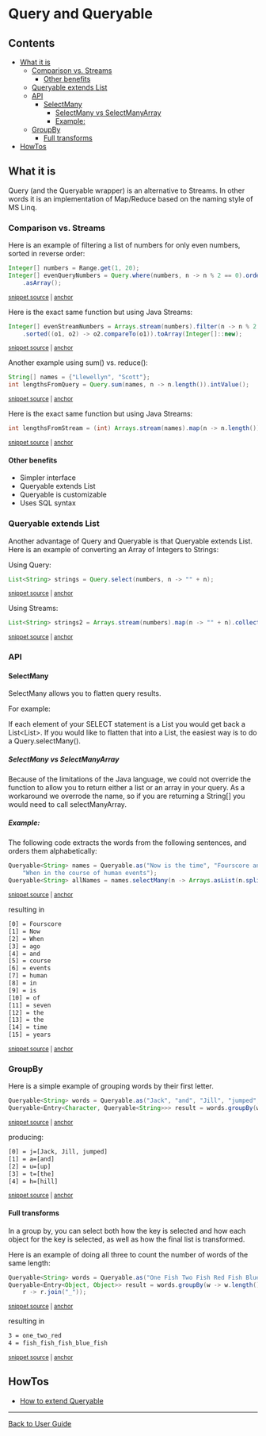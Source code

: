 <a id="top"></a>

# Query and Queryable

<!-- toc -->
## Contents

  * [What it is](#what-it-is)
    * [Comparison vs. Streams](#comparison-vs-streams)
      * [Other benefits](#other-benefits)
    * [Queryable extends List](#queryable-extends-list)
    * [API](#api)
      * [SelectMany](#selectmany)
        * [SelectMany vs SelectManyArray](#selectmany-vs-selectmanyarray)
        * [Example:](#example)
    * [GroupBy](#groupby)
      * [Full transforms](#full-transforms)
  * [HowTos](#howtos)<!-- endToc -->

## What it is
Query (and the Queryable wrapper) is an alternative to Streams. In other words it is an implementation of Map/Reduce 
based on the naming style of MS Linq.

### Comparison vs. Streams
Here is an example of filtering a list of numbers for only even numbers, sorted in reverse order:

<!-- snippet: query_example -->
<a id='snippet-query_example'></a>
```java
Integer[] numbers = Range.get(1, 20);
Integer[] evenQueryNumbers = Query.where(numbers, n -> n % 2 == 0).orderBy(OrderBy.Order.Descending, n -> n)
    .asArray();
```
<sup><a href='/approvaltests-util-tests/src/test/java/org/lambda/query/QueryTest.java#L35-L39' title='Snippet source file'>snippet source</a> | <a href='#snippet-query_example' title='Start of snippet'>anchor</a></sup>
<!-- endSnippet -->

Here is the exact same function but using Java Streams:

<!-- snippet: stream_example -->
<a id='snippet-stream_example'></a>
```java
Integer[] evenStreamNumbers = Arrays.stream(numbers).filter(n -> n % 2 == 0)
    .sorted((o1, o2) -> o2.compareTo(o1)).toArray(Integer[]::new);
```
<sup><a href='/approvaltests-util-tests/src/test/java/org/lambda/query/QueryTest.java#L40-L43' title='Snippet source file'>snippet source</a> | <a href='#snippet-stream_example' title='Start of snippet'>anchor</a></sup>
<!-- endSnippet -->

Another example using sum() vs. reduce():

<!-- snippet: query_sum_example -->
<a id='snippet-query_sum_example'></a>
```java
String[] names = {"Llewellyn", "Scott"};
int lengthsFromQuery = Query.sum(names, n -> n.length()).intValue();
```
<sup><a href='/approvaltests-util-tests/src/test/java/org/lambda/query/QueryTest.java#L47-L50' title='Snippet source file'>snippet source</a> | <a href='#snippet-query_sum_example' title='Start of snippet'>anchor</a></sup>
<!-- endSnippet -->

Here is the exact same function but using Java Streams:

<!-- snippet: stream_sum_example -->
<a id='snippet-stream_sum_example'></a>
```java
int lengthsFromStream = (int) Arrays.stream(names).map(n -> n.length()).reduce(0, (a, b) -> a + b);
```
<sup><a href='/approvaltests-util-tests/src/test/java/org/lambda/query/QueryTest.java#L51-L53' title='Snippet source file'>snippet source</a> | <a href='#snippet-stream_sum_example' title='Start of snippet'>anchor</a></sup>
<!-- endSnippet -->

#### Other benefits
* Simpler interface
* Queryable<T> extends List<T>
* Queryable is customizable
* Uses SQL syntax

### Queryable extends List
Another advantage of Query and Queryable is that Queryable extends List. Here is an example of converting
an Array of Integers to Strings:

Using Query:
<!-- snippet: list_is_queryable -->
<a id='snippet-list_is_queryable'></a>
```java
List<String> strings = Query.select(numbers, n -> "" + n);
```
<sup><a href='/approvaltests-util-tests/src/test/java/org/lambda/query/QueryTest.java#L58-L60' title='Snippet source file'>snippet source</a> | <a href='#snippet-list_is_queryable' title='Start of snippet'>anchor</a></sup>
<!-- endSnippet -->

Using Streams:
<!-- snippet: list_from_stream -->
<a id='snippet-list_from_stream'></a>
```java
List<String> strings2 = Arrays.stream(numbers).map(n -> "" + n).collect(Collectors.toList());
```
<sup><a href='/approvaltests-util-tests/src/test/java/org/lambda/query/QueryTest.java#L61-L63' title='Snippet source file'>snippet source</a> | <a href='#snippet-list_from_stream' title='Start of snippet'>anchor</a></sup>
<!-- endSnippet -->

### API

#### SelectMany

SelectMany allows you to flatten query results.

For example:  

If each element of your SELECT statement is a List<String> you would get back a List<List<String>>. If you would like to flatten that into a List<String>, the easiest way is to do a Query.selectMany(). 

##### SelectMany vs SelectManyArray

Because of the limitations of the Java language, we could not override the function to allow you to return either a list or an array in your query. As a workaround we overrode the name, so if you are returning a String[] you would need to call selectManyArray.

##### Example:

The following code extracts the words from the following sentences, and orders them alphabetically:

<!-- snippet: queryable_select_many -->
<a id='snippet-queryable_select_many'></a>
```java
Queryable<String> names = Queryable.as("Now is the time", "Fourscore and seven years ago",
    "When in the course of human events");
Queryable<String> allNames = names.selectMany(n -> Arrays.asList(n.split(" "))).orderBy(n -> n);
```
<sup><a href='/approvaltests-util-tests/src/test/java/org/lambda/query/QueryableTest.java#L141-L145' title='Snippet source file'>snippet source</a> | <a href='#snippet-queryable_select_many' title='Start of snippet'>anchor</a></sup>
<!-- endSnippet -->

resulting in

<!-- snippet: QueryableTest.testSelectManyCharacters.approved.txt -->
<a id='snippet-QueryableTest.testSelectManyCharacters.approved.txt'></a>
```txt
[0] = Fourscore
[1] = Now
[2] = When
[3] = ago
[4] = and
[5] = course
[6] = events
[7] = human
[8] = in
[9] = is
[10] = of
[11] = seven
[12] = the
[13] = the
[14] = time
[15] = years
```
<sup><a href='/approvaltests-util-tests/src/test/java/org/lambda/query/QueryableTest.testSelectManyCharacters.approved.txt#L1-L16' title='Snippet source file'>snippet source</a> | <a href='#snippet-QueryableTest.testSelectManyCharacters.approved.txt' title='Start of snippet'>anchor</a></sup>
<!-- endSnippet -->


### GroupBy

Here is a simple example of grouping words by their first letter.
<!-- snippet: group_by_key -->
<a id='snippet-group_by_key'></a>
```java
Queryable<String> words = Queryable.as("Jack", "and", "Jill", "jumped", "up", "the", "hill");
Queryable<Entry<Character, Queryable<String>>> result = words.groupBy(w -> w.toLowerCase().charAt(0));
```
<sup><a href='/approvaltests-util-tests/src/test/java/org/lambda/query/QueryableTest.java#L151-L154' title='Snippet source file'>snippet source</a> | <a href='#snippet-group_by_key' title='Start of snippet'>anchor</a></sup>
<!-- endSnippet -->
producing:
<!-- snippet: QueryableTest.testGroupBy.approved.txt -->
<a id='snippet-QueryableTest.testGroupBy.approved.txt'></a>
```txt
[0] = j=[Jack, Jill, jumped]
[1] = a=[and]
[2] = u=[up]
[3] = t=[the]
[4] = h=[hill]
```
<sup><a href='/approvaltests-util-tests/src/test/java/org/lambda/query/QueryableTest.testGroupBy.approved.txt#L1-L5' title='Snippet source file'>snippet source</a> | <a href='#snippet-QueryableTest.testGroupBy.approved.txt' title='Start of snippet'>anchor</a></sup>
<!-- endSnippet -->

#### Full transforms

In a group by, you can select both how the key is selected and how each object for the key is selected,
as well as how the final list is transformed.

Here is an example of doing all three to count the number of words of the same length:
<!-- snippet: group_by_full -->
<a id='snippet-group_by_full'></a>
```java
Queryable<String> words = Queryable.as("One Fish Two Fish Red Fish Blue Fish".split(" "));
Queryable<Entry<Object, Object>> result = words.groupBy(w -> w.length(), w -> w.toLowerCase(),
    r -> r.join("_"));
```
<sup><a href='/approvaltests-util-tests/src/test/java/org/lambda/query/QueryableTest.java#L174-L178' title='Snippet source file'>snippet source</a> | <a href='#snippet-group_by_full' title='Start of snippet'>anchor</a></sup>
<!-- endSnippet -->
resulting in
<!-- snippet: QueryableTest.testGroupByCombineWordsOfSimilarLengths.approved.txt -->
<a id='snippet-QueryableTest.testGroupByCombineWordsOfSimilarLengths.approved.txt'></a>
```txt
3 = one_two_red
4 = fish_fish_fish_blue_fish
```
<sup><a href='/approvaltests-util-tests/src/test/java/org/lambda/query/QueryableTest.testGroupByCombineWordsOfSimilarLengths.approved.txt#L1-L2' title='Snippet source file'>snippet source</a> | <a href='#snippet-QueryableTest.testGroupByCombineWordsOfSimilarLengths.approved.txt' title='Start of snippet'>anchor</a></sup>
<!-- endSnippet -->

## HowTos
* [How to extend Queryable](../how_to/ExtendQueryable.md#top)


---

[Back to User Guide](README.md#top)
